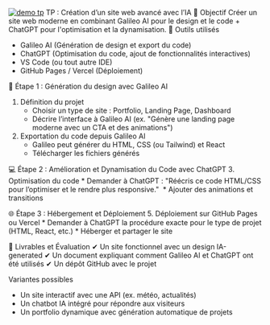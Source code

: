 [![demo tp](demo.gif)](https://youtu.be/xbrk_sIFxoY?si=HkW27x4SGR1Q2n4a)
TP : Création d’un site web avancé avec l’IA
🔹 Objectif
Créer un site web moderne en combinant Galileo AI pour le design et le code + ChatGPT pour l'optimisation et la dynamisation.
🔹 Outils utilisés
* Galileo AI (Génération de design et export du code)
* ChatGPT (Optimisation du code, ajout de fonctionnalités interactives)
* VS Code (ou tout autre IDE)
* GitHub Pages / Vercel (Déploiement)

📌 Étape 1 : Génération du design avec Galileo AI
1. Définition du projet
    * Choisir un type de site : Portfolio, Landing Page, Dashboard
    * Décrire l’interface à Galileo AI (ex. "Génère une landing page moderne avec un CTA et des animations")
2. Exportation du code depuis Galileo AI
    * Galileo peut générer du HTML, CSS (ou Tailwind) et React
    * Télécharger les fichiers générés

💻 Étape 2 : Amélioration et Dynamisation du Code avec ChatGPT
3. Optimisation du code
    * Demander à ChatGPT : "Réécris ce code HTML/CSS pour l’optimiser et le rendre plus responsive." 
    * Ajouter des animations et transitions 

🌐 Étape 3 : Hébergement et Déploiement
5. Déploiement sur GitHub Pages ou Vercel
    * Demander à ChatGPT la procédure exacte pour le type de projet (HTML, React, etc.)
    * Héberger et partager le site

📝 Livrables et Évaluation
✔ Un site fonctionnel avec un design IA-generated ✔ Un document expliquant comment Galileo AI et ChatGPT ont été utilisés ✔ Un dépôt GitHub avec le projet

Variantes possibles
* Un site interactif avec une API (ex. météo, actualités)
* Un chatbot IA intégré pour répondre aux visiteurs
* Un portfolio dynamique avec génération automatique de projets
